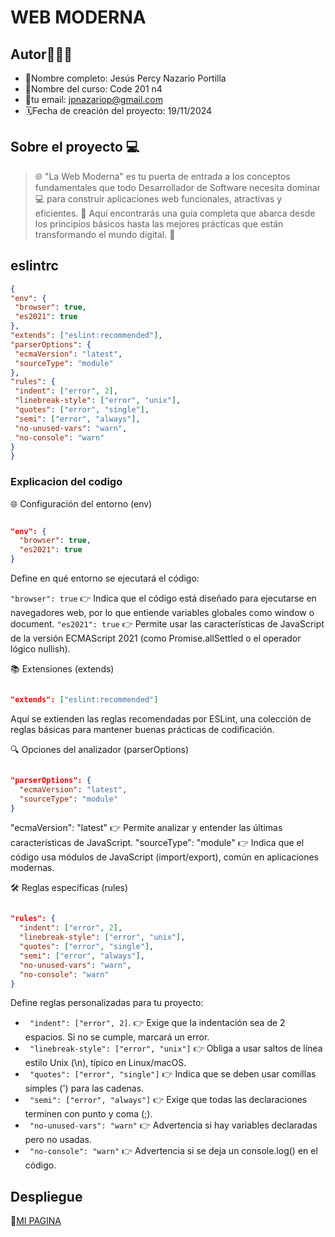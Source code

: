 # WEB MODERNA

## Autor👨🏽‍💻

* 🫡Nombre completo: Jesús Percy Nazario Portilla
* 📒Nombre del curso: Code 201 n4
* 📧tu email: jpnazariop@gmail.com
* 🗓️Fecha de creación del proyecto: 19/11/2024

## Sobre el proyecto 💻

> 🌐 "La Web Moderna" es tu puerta de entrada a los conceptos fundamentales que todo Desarrollador de Software necesita dominar 💻 para construir aplicaciones web funcionales, atractivas y eficientes. 🌟 Aquí encontrarás una guía completa que abarca desde los principios básicos hasta las mejores prácticas que están transformando el mundo digital. 🚀

## eslintrc

``` json
{
"env": {
 "browser": true,
 "es2021": true
},
"extends": ["eslint:recommended"],
"parserOptions": {
 "ecmaVersion": "latest",
 "sourceType": "module"
},
"rules": {
 "indent": ["error", 2],
 "linebreak-style": ["error", "unix"],
 "quotes": ["error", "single"],
 "semi": ["error", "always"],
 "no-unused-vars": "warn",
 "no-console": "warn"
}
}
```


### Explicacion del codigo

🌐 Configuración del entorno (env)
```json

"env": {
  "browser": true,
  "es2021": true
}
```

Define en qué entorno se ejecutará el código:

`"browser": true` 👉 Indica que el código está diseñado para ejecutarse en navegadores web, por lo que entiende variables globales como window o document.
`"es2021": true` 👉 Permite usar las características de JavaScript de la versión ECMAScript 2021 (como Promise.allSettled o el operador lógico nullish).

📚 Extensiones (extends)
```json

"extends": ["eslint:recommended"]
```

Aquí se extienden las reglas recomendadas por ESLint, una colección de reglas básicas para mantener buenas prácticas de codificación.

🔍 Opciones del analizador (parserOptions)
``` json

"parserOptions": {
  "ecmaVersion": "latest",
  "sourceType": "module"
}
```

"ecmaVersion": "latest" 👉 Permite analizar y entender las últimas características de JavaScript.
"sourceType": "module" 👉 Indica que el código usa módulos de JavaScript (import/export), común en aplicaciones modernas.

🛠️ Reglas específicas (rules)
```json

"rules": {
  "indent": ["error", 2],
  "linebreak-style": ["error", "unix"],
  "quotes": ["error", "single"],
  "semi": ["error", "always"],
  "no-unused-vars": "warn",
  "no-console": "warn"
}
```

Define reglas personalizadas para tu proyecto:

- ` "indent": ["error", 2]`.  👉 Exige que la indentación sea de 2 espacios. Si no se cumple, marcará un error.
- ` "linebreak-style": ["error", "unix"]` 👉 Obliga a usar saltos de línea estilo Unix (\n), típico en Linux/macOS.
- ` "quotes": ["error", "single"]` 👉 Indica que se deben usar comillas simples (') para las cadenas.
- ` "semi": ["error", "always"]`  👉 Exige que todas las declaraciones terminen con punto y coma (;).
- ` "no-unused-vars": "warn"`  👉 Advertencia si hay variables declaradas pero no usadas.
- ` "no-console": "warn"`  👉 Advertencia si se deja un console.log() en el código.

## Despliegue
📢[MI PAGINA](https://percytechx.github.io/web-moderna/)

